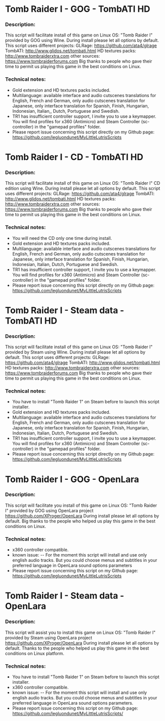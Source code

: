 # Tomb Raider I - GOG - TombATI HD

### Description:
This script will facilitate install of this game on Linux OS:
"Tomb Raider I" provided by GOG using Wine. 
During install please let all options by default.
This script uses different projects:
GLRage: https://github.com/ata4/glrage
TombATI: http://www.glidos.net/tombati.html
HD textures packs: http://www.tombraiderxtra.com
other sources: https://www.tombraiderforums.com
Big thanks to people who gave their time to permit us playing this game in the best conditions on Linux.

### Technical notes:
- Gold extension and HD textures packs included.
- Multilanguage: available interface and audio cutscenes translations for English, French and German, only audio cutscenes translation for Japanese, only interface translation for Spanish, Finish, Hungarian, Indonesian, Italian,, Dutch, Portuguese and Swedish.
- TR1 has insufficient controller support, I invite you to use a keymapper. You will find profiles for x360 (Antimicro) and Steam Controller (sc-controller) in the "gamepad profiles" folder.
- Please report issue concerning this script directly on my Github page:
https://github.com/legluondunet/MyLittleLutrisScripts

# Tomb Raider I - CD - TombATI HD

### Description:
This script will facilitate install of this game on Linux OS:
"Tomb Raider I" CD edition using Wine.
During install please let all options by default.
This script uses different projects:
GLRage: https://github.com/ata4/glrage
TombATI: http://www.glidos.net/tombati.html
HD textures packs: http://www.tombraiderxtra.com
other sources: https://www.tombraiderforums.com
Big thanks to people who gave their time to permit us playing this game in the best conditions on Linux.

### Technical notes:
- You will need the CD only one time during install.
- Gold extension and HD textures packs included.
- Multilanguage: available interface and audio cutscenes translations for English, French and German, only audio cutscenes translation for Japanese, only interface translation for Spanish, Finish, Hungarian, Indonesian, Italian, Dutch, Portuguese and Swedish.
- TR1 has insufficient controller support, I invite you to use a keymapper. You will find profiles for x360 (Antimicro) and Steam Controller (sc-controller) in the "gamepad profiles" folder.
- Please report issue concerning this script directly on my Github page:
https://github.com/legluondunet/MyLittleLutrisScripts

# Tomb Raider I - Steam data - TombATI HD

### Description:
This script will facilitate install of this game on Linux OS:
"Tomb Raider I" provided by Steam using Wine.
During install please let all options by default.
This script uses different projects:
GLRage: https://github.com/ata4/glrage
TombATI: http://www.glidos.net/tombati.html
HD textures packs: http://www.tombraiderxtra.com
other sources: https://www.tombraiderforums.com
Big thanks to people who gave their time to permit us playing this game in the best conditions on Linux.

### Technical notes:
- You have to install "Tomb Raider 1" on Steam before to launch this script installer.
- Gold extension and HD textures packs included.
- Multilanguage: available interface and audio cutscenes translations for English, French and German, only audio cutscenes translation for Japanese, only interface translation for Spanish, Finish, Hungarian, Indonesian, Italian, Dutch, Portuguese and Swedish.
- TR1 has insufficient controller support, I invite you to use a keymapper. You will find profiles for x360 (Antimicro) and Steam Controller (sc-controller) in the "gamepad profiles" folder.
- Please report issue concerning this script directly on my Github page:
https://github.com/legluondunet/MyLittleLutrisScripts

# Tomb Raider I - GOG - OpenLara

### Description:
This script will facilitate you install of this game on Linux OS:
"Tomb Raider I" provided by GOG using OpenLara project https://github.com/XProger/OpenLara
During install please let all options by default.
Big thanks to the people who helped us play this game in the best conditions on Linux.

### Technical notes:
- x360 controller compatible.
- known issue:
-- For the moment this script will install and use only english audio tracks. But you could choose menus and subtitles in your preferred language in OpenLara sound options parameters
- Please report issue concerning this script on my Github page:
https://github.com/legluondunet/MyLittleLutrisScripts

# Tomb Raider I - Steam data - OpenLara

### Description:
This script will assist you to install this game on Linux OS:
"Tomb Raider I" provided by Steam using OpenLara project https://github.com/XProger/OpenLara
During install please let all options by default.
Thanks to the people who helped us play this game in the best conditions on Linux platform.

### Technical notes:
- You have to install "Tomb Raider 1" on Steam before to launch this script installer.
- x360 controller compatible.
- known issue:
-- For the moment this script will install and use only english audio tracks. But you could choose menus and subtitles in your preferred language in OpenLara sound options parameters.
- Please report issue concerning this script on my Github page:
https://github.com/legluondunet/MyLittleLutrisScripts/

